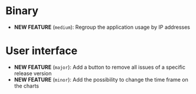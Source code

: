 # Binary
- **NEW FEATURE** (`medium`): Regroup the application usage by IP addresses

# User interface
- **NEW FEATURE** (`major`): Add a button to remove all issues of a specific release version
- **NEW FEATURE** (`minor`): Add the possibility to change the time frame on the charts
